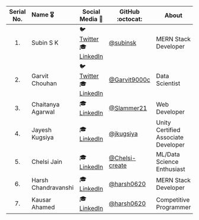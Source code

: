 
|    Serial No.    |      Name :medal_military:    |     Social Media :wave:    | GitHub :octocat: | About |
|:-------------:|:-------------------|------------------|---------------|---------------|
| 1. | Subin S K | :bird: [Twitter](https://twitter.com/Vinit_Shahdeo) <br>:mortar_board: [LinkedIn](https://www.linkedin.com/in/vinitshahdeo/) | [@subinsk](https://github.com/subinsk/)  | MERN Stack Developer |
| 2. | Garvit Chouhan | :bird: [Twitter](https://twitter.com/Vinit_Shahdeo) <br>:mortar_board: [LinkedIn](https://www.linkedin.com/in/vinitshahdeo/) | [@Garvit9000c](https://github.com/Garvit9000c/)  | Data Scientist |
| 3. | Chaitanya Agarwal | :mortar_board: [LinkedIn](https://www.linkedin.com/in/chaitanya-agarwal-4bb121186/) | [@Slammer21](https://github.com/Slammer21/)  | Web Developer |
| 4. | Jayesh Kugsiya | :mortar_board: [LinkedIn](https://www.linkedin.com/in/jaykugsiya/) | [@jkugsiya](https://github.com/jkugsiya)  | Unity Certified Associate Developer |
| 5. | Chelsi Jain | :mortar_board: [LinkedIn](https://www.linkedin.com/in/chelsi-jain-7b0734192/) | [@Chelsi-create](https://github.com/Chelsi-create)  | ML/Data Science Enthusiast |
| 6. | Harsh Chandravanshi | :mortar_board: [LinkedIn](https://www.linkedin.com/in/harsh-chandravanshi-74571b172/) | [@harsh0620](https://github.com/harsh0620)  | MERN Stack Developer |
| 7. | Kausar Ahamed | :mortar_board: [LinkedIn](https://www.linkedin.com/in/pie3/) | [@harsh0620](https://github.com/PIE-3)  | Competitive Programmer |
